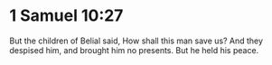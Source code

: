# 1 Samuel 10:27

But the children of Belial said, How shall this man save us? And they despised him, and brought him no presents. But he held his peace.